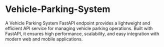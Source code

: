 # Vehicle-Parking-System
A Vehicle Parking System FastAPI endpoint provides a lightweight and efficient API service for managing vehicle parking operations. Built with FastAPI, it ensures high performance, scalability, and easy integration with modern web and mobile applications.
